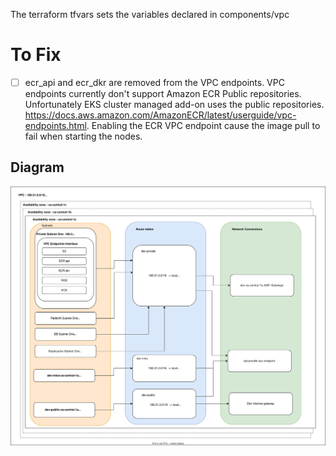 The terraform tfvars sets the variables declared in components/vpc


# To Fix

- [ ] ecr_api and ecr_dkr are removed from the VPC endpoints. VPC endpoints currently don't support Amazon ECR Public repositories. Unfortunately EKS cluster managed add-on uses the public repositories. https://docs.aws.amazon.com/AmazonECR/latest/userguide/vpc-endpoints.html. Enabling the ECR VPC endpoint cause the image pull to fail when starting the nodes.

## Diagram 

![Alt text here](../diagrams/VPC.svg)
